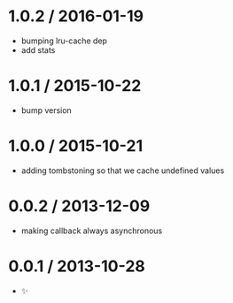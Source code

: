 
1.0.2 / 2016-01-19
=============

  * bumping lru-cache dep
  * add stats

1.0.1 / 2015-10-22
==================

  * bump version

1.0.0 / 2015-10-21
==================

  * adding tombstoning so that we cache undefined values

0.0.2 / 2013-12-09
==================

  * making callback always asynchronous


0.0.1 / 2013-10-28
==================

  * :sparkles:
